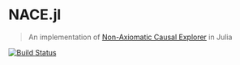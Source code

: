 # NACE.jl
> An implementation of [Non-Axiomatic Causal Explorer](https://github.com/patham9/NACE) in Julia

[![Build Status](https://github.com/ntoxeg/NACE.jl/actions/workflows/CI.yml/badge.svg?branch=main)](https://github.com/ntoxeg/NACE.jl/actions/workflows/CI.yml?query=branch%3Amain)
